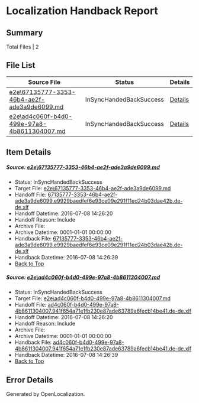 # <a name='report-top'></a> Localization Handback Report

## Summary
 Total Files | 2

## File List
 Source File | Status | Details 
 ----------- | ------ | ------- 
 [e2e\67135777-3353-46b4-ae2f-ade3a9de6099.md](https://github.com/OpenLocalizationTestOrg/oltest/blob/3990cfa455df12fc76468290cb66d87783c54067/e2e/67135777-3353-46b4-ae2f-ade3a9de6099.md) | InSyncHandedBackSuccess | [Details](#ef8dd29685f8daebd534e552548776061c61d52f1)
 [e2e\ad4c060f-b4d0-499e-97a8-4b8611304007.md](https://github.com/OpenLocalizationTestOrg/oltest/blob/3990cfa455df12fc76468290cb66d87783c54067/e2e/ad4c060f-b4d0-499e-97a8-4b8611304007.md) | InSyncHandedBackSuccess | [Details](#c5c0047a36284b2c145898b15ecbea7db32cd0d32)

## Item Details
##### <a name='ef8dd29685f8daebd534e552548776061c61d52f1'></a> Source: [e2e\67135777-3353-46b4-ae2f-ade3a9de6099.md](https://github.com/OpenLocalizationTestOrg/oltest/blob/3990cfa455df12fc76468290cb66d87783c54067/e2e/67135777-3353-46b4-ae2f-ade3a9de6099.md)
* Status: InSyncHandedBackSuccess
* Target File: [e2e\67135777-3353-46b4-ae2f-ade3a9de6099.md](https://github.com/OpenLocalizationTestOrg/oltest-dede-fly/blob/c2a0a5445a86783fe9720a55d986781f61b685fc/e2e/67135777-3353-46b4-ae2f-ade3a9de6099.md)
* Handoff File: [67135777-3353-46b4-ae2f-ade3a9de6099.e9929baedfef6e93ce09e291f11ed24b03dae42b.de-de.xlf](https://github.com/OpenLocalizationTestOrg/olhandoff-e2e/blob/571084a296c3f95551ed8fbf59e45aca3738cf25/ol-handoff/OpenLocalizationTestOrg/oltest-dede-fly/ci/ht/67135777-3353-46b4-ae2f-ade3a9de6099.e9929baedfef6e93ce09e291f11ed24b03dae42b.de-de.xlf)
* Handoff Datetime: 2016-07-08 14:26:20
* Handoff Reason: Include
* Archive File: 
* Archive Datetime: 0001-01-01 00:00:00
* Handback File: [67135777-3353-46b4-ae2f-ade3a9de6099.e9929baedfef6e93ce09e291f11ed24b03dae42b.de-de.xlf](https://github.com/OpenLocalizationTestOrg/olhandback-e2e/blob/4c079969900db39ac64322f6f3780ea1045ce2e5/ol-handback/OpenLocalizationTestOrg/oltest-dede-fly/ci/ht/67135777-3353-46b4-ae2f-ade3a9de6099.e9929baedfef6e93ce09e291f11ed24b03dae42b.de-de.xlf)
* Handback Datetime: 2016-07-08 14:26:39
* [Back to Top](#report-top)

##### <a name='c5c0047a36284b2c145898b15ecbea7db32cd0d32'></a> Source: [e2e\ad4c060f-b4d0-499e-97a8-4b8611304007.md](https://github.com/OpenLocalizationTestOrg/oltest/blob/3990cfa455df12fc76468290cb66d87783c54067/e2e/ad4c060f-b4d0-499e-97a8-4b8611304007.md)
* Status: InSyncHandedBackSuccess
* Target File: [e2e\ad4c060f-b4d0-499e-97a8-4b8611304007.md](https://github.com/OpenLocalizationTestOrg/oltest-dede-fly/blob/c2a0a5445a86783fe9720a55d986781f61b685fc/e2e/ad4c060f-b4d0-499e-97a8-4b8611304007.md)
* Handoff File: [ad4c060f-b4d0-499e-97a8-4b8611304007.941f654a71e1fb230e87ade63789a6fecb14be41.de-de.xlf](https://github.com/OpenLocalizationTestOrg/olhandoff-e2e/blob/571084a296c3f95551ed8fbf59e45aca3738cf25/ol-handoff/OpenLocalizationTestOrg/oltest-dede-fly/ci/ht/ad4c060f-b4d0-499e-97a8-4b8611304007.941f654a71e1fb230e87ade63789a6fecb14be41.de-de.xlf)
* Handoff Datetime: 2016-07-08 14:26:20
* Handoff Reason: Include
* Archive File: 
* Archive Datetime: 0001-01-01 00:00:00
* Handback File: [ad4c060f-b4d0-499e-97a8-4b8611304007.941f654a71e1fb230e87ade63789a6fecb14be41.de-de.xlf](https://github.com/OpenLocalizationTestOrg/olhandback-e2e/blob/4c079969900db39ac64322f6f3780ea1045ce2e5/ol-handback/OpenLocalizationTestOrg/oltest-dede-fly/ci/ht/ad4c060f-b4d0-499e-97a8-4b8611304007.941f654a71e1fb230e87ade63789a6fecb14be41.de-de.xlf)
* Handback Datetime: 2016-07-08 14:26:39
* [Back to Top](#report-top)


## Error Details

Generated by OpenLocalization.
